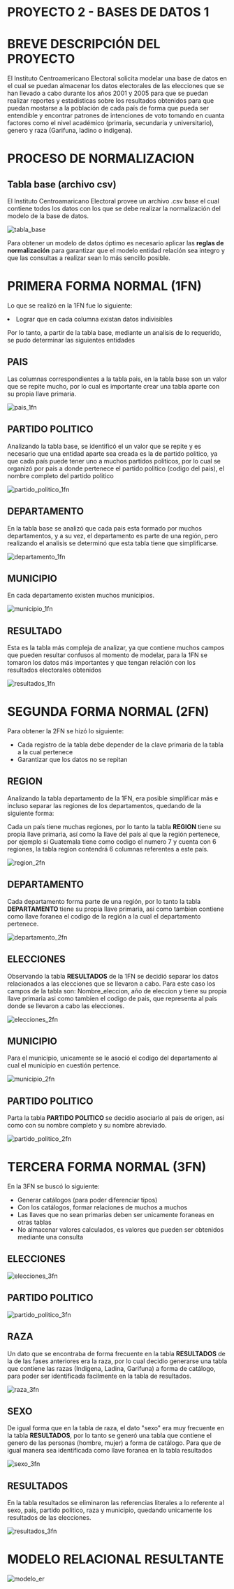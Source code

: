 # PROYECTO 2 - BASES DE DATOS 1

# BREVE DESCRIPCIÓN DEL PROYECTO

El Instituto Centroamericano Electoral solicita modelar una base de datos en el cual se puedan almacenar los datos electorales de las elecciones que se han llevado a cabo durante los años 2001 y 2005 para que se puedan realizar reportes y estadisticas sobre los resultados obtenidos para que puedan mostarse a la población de cada país de forma que pueda ser entendible y encontrar patrones de intenciones de voto tomando en cuanta factores como el nivel académico (primaria, secundaria y universitario), genero y raza (Garifuna, ladino o indigena).

# PROCESO DE NORMALIZACION

## Tabla base (archivo csv)

El Instituto Centroamaricano Electoral provee un archivo .csv base el cual contiene todos los datos con los que se debe realizar la normalización del modelo de la base de datos.

![tabla_base](img/1FN/tabla_base.png)

Para obtener un modelo de datos óptimo es necesario aplicar las <b>reglas de normalización</b> para garantizar que el modelo entidad relación sea integro y que las consultas a realizar sean lo más sencillo posible.

# PRIMERA FORMA NORMAL (1FN)

Lo que se realizó en la 1FN fue lo siguiente:
<ui>

<li>Lograr que en cada columna existan datos indivisibles</li>
</ui>

Por lo tanto, a partir de la tabla base, mediante un analisis de lo requerido, se pudo determinar las siguientes entidades

## PAIS

Las columnas correspondientes a la tabla pais, en la tabla base son un valor que se repite mucho, por lo cual es importante crear una tabla aparte con su propia llave primaria.

![pais_1fn](img/1FN/pais_1fn.png)

## PARTIDO POLITICO

Analizando la tabla base, se identificó el un valor que se repite y es necesario que una entidad aparte sea creada es la de partido politico, ya que cada país puede tener uno a muchos partidos politicos, por lo cual se organizó por pais a donde pertenece el partido politico (codigo del pais), el nombre completo del partido politico

![partido_politico_1fn](img/1FN/partido_politico_1fn.png)

## DEPARTAMENTO

En la tabla base se analizó que cada pais esta formado por muchos departamentos, y a su vez, el departamento es parte de una región, pero realizando el analisis se determinó que esta tabla tiene que simplificarse.

![departamento_1fn](img/1FN/departamento_1fn.png)

## MUNICIPIO

En cada departamento existen muchos municipios.

![municipio_1fn](img/1FN/municipio_1fn.png)

## RESULTADO

Esta es la tabla más compleja de analizar, ya que contiene muchos campos que pueden resultar confusos al momento de modelar, para la 1FN se tomaron los datos
más importantes y que tengan relación con los resultados electorales obtenidos

![resultados_1fn](img/1FN/resultados_1fn.png)

# SEGUNDA FORMA NORMAL (2FN)

Para obtener la 2FN se hizó lo siguiente:

<ul>
    <li>
        Cada registro de la tabla debe depender de la clave primaria de la tabla a la cual pertenece
    </li>
    <li>
        Garantizar que los datos no se repitan
    </li>
</ul>

## REGION

Analizando la tabla departamento de la 1FN, era posible simplificar más e incluso separar las regiones de los departamentos, quedando de la siguiente forma:

Cada un país tiene muchas regiones, por lo tanto la tabla <b>REGION</b> tiene su propia llave primaria, así como la llave del país al que la región pertenece, por ejemplo si Guatemala tiene como codigo el numero 7 y cuenta con 6 regiones, la tabla region contendrá 6 columnas referentes a este país.

![region_2fn](img/2FN/region_2fn.png)

## DEPARTAMENTO

Cada departamento forma parte de una región, por lo tanto la tabla <b> DEPARTAMENTO </b> tiene su propia llave primaria, asi como tambien contiene como llave foranea el codigo de la región a la cual el departamento pertenece.

![departamento_2fn](img/2FN/departamento_2fn.png)

## ELECCIONES

Observando la tabla <b>RESULTADOS</b> de la 1FN se decidió separar los datos relacionados a las elecciones que se llevaron a cabo. Para este caso los campos de la tabla son: Nombre_eleccion, año de eleccion y tiene su propia llave primaria asi como tambien el codigo de pais, que representa al pais donde se llevaron a cabo las elecciones.

![elecciones_2fn](img/2FN/elecciones_2fn.png)

## MUNICIPIO

Para el municipio, unicamente se le asoció el codigo del departamento al cual el municipio en cuestión pertence.

![municipio_2fn](img/2FN/municipio_2fn.png)

## PARTIDO POLITICO

Parta la tabla <b>PARTIDO POLITICO </b> se decidio asociarlo al país de origen, asi como con su nombre completo y su nombre abreviado.

![partido_politico_2fn](img/2FN/partido_politico_2fn.png)

# TERCERA FORMA NORMAL (3FN)

En la 3FN se buscó lo siguiente:

<ul>
    <li>
        Generar catálogos (para poder diferenciar tipos)
    </li>
    <li>
        Con los catálogos, formar relaciones de muchos a muchos
    </li>
    <li>
        Las llaves que no sean primarias deben ser unicamente foraneas en otras tablas
    </li>
    <li>
        No almacenar valores calculados, es valores que pueden ser obtenidos mediante una consulta
    </li>
</ul>

## ELECCIONES

![elecciones_3fn](img/3FN/elecciones_3fn.png)

## PARTIDO POLITICO

![partido_politico_3fn](img/3FN/partido_politico_3fn.png)

## RAZA

Un dato que se encontraba de forma frecuente en la tabla <b>RESULTADOS</b> de la
de las fases anteriores era la raza, por lo cual decidio generarse una tabla que contiene las razas (Indigena, Ladina, Garifuna) a forma de catálogo, para poder ser identificada facilmente en la tabla de resultados.

![raza_3fn](img/3FN/raza_3fn.png)

## SEXO

De igual forma que en la tabla de raza, el dato "sexo" era muy frecuente en la tabla <b>RESULTADOS</b>, por lo tanto se generó una tabla que contiene el genero de las personas (hombre, mujer) a forma de catálogo. Para que de igual manera sea identificada como llave foranea en la tabla resultados

![sexo_3fn](img/3FN/sexo_3fn.png)

## RESULTADOS

En la tabla resultados se eliminaron las referencias literales a lo referente al sexo, pais, partido politico, raza y municipio, quedando unicamente los resultados de las elecciones.

![resultados_3fn](img/3FN/resultados_3fn.png)


# MODELO RELACIONAL RESULTANTE

![modelo_er](img/ERModelBDp2.png)

